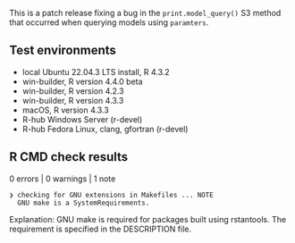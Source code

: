 This is a patch release fixing a bug in the `print.model_query()` S3 method that 
occurred when querying models using `paramters`.

## Test environments

* local Ubuntu 22.04.3 LTS install, R 4.3.2
* win-builder, R version 4.4.0 beta
* win-builder, R version 4.2.3
* win-builder, R version 4.3.3
* macOS, R version 4.3.3
* R-hub Windows Server (r-devel)
* R-hub Fedora Linux, clang, gfortran (r-devel)

## R CMD check results

0 errors | 0 warnings | 1 note

```
❯ checking for GNU extensions in Makefiles ... NOTE
  GNU make is a SystemRequirements.
```
Explanation: GNU make is required for packages built using rstantools. The requirement is specified in the DESCRIPTION file.



